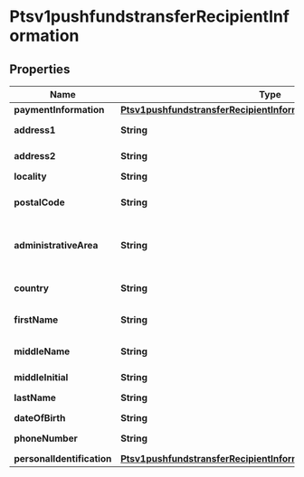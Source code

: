 
# Ptsv1pushfundstransferRecipientInformation

## Properties
Name | Type | Description | Notes
------------ | ------------- | ------------- | -------------
**paymentInformation** | [**Ptsv1pushfundstransferRecipientInformationPaymentInformation**](Ptsv1pushfundstransferRecipientInformationPaymentInformation.md) |  |  [optional]
**address1** | **String** | First line of the recipient&#39;s address.  Required for Mastercard Send. This field is not supported for Visa Platform Connect.  |  [optional]
**address2** | **String** | Second line of the recipient&#39;s address  Optional for Mastercard Send. This field is not supported for Visa Platform Connect.  |  [optional]
**locality** | **String** | Recipient city.  Required for Mastercard Send.  |  [optional]
**postalCode** | **String** | Recipient postal code.  For USA, this must be a valid value of 5 digits or 5 digits hyphen 4 digits, for example &#39;63368&#39;, &#39;63368-5555&#39;. For other regions, this can be alphanumeric, length 1-10.  Mastercard Send: Required for recipients in Canada and Canadian issued cards.  |  [optional]
**administrativeArea** | **String** | The recipient&#39;s province, state or territory. Conditional, required if recipient&#39;s country is USA or CAN. Must be an ISO 3166-2 uppercase alpha 2 or 3 character country subdivision code. For example, Missouri is MO.  Required only for FDCCompass.  This field is not supported for Visa Platform Connect.  |  [optional]
**country** | **String** | Recipient country code. Use the ISO Standard Alpha Country Codes.  https://developer.cybersource.com/library/documentation/sbc/quickref/countries_alpha_list.pdf  Required for Mastercard Send.  |  [optional]
**firstName** | **String** | First name of recipient.  Visa Platform Connect (14) Chase Paymentech (30) Mastercard Send (40)  This field is required for Mastercard Send.  |  [optional]
**middleName** | **String** | Sender’s middle name. This field is a passthrough, which means that CyberSource does not verify the value or modify it in any way before sending it to the processor. If the field is not required for the transaction, CyberSource does not forward it to the processor.  |  [optional]
**middleInitial** | **String** | Middle Initial of recipient.  This field is supported by FDC Compass.  |  [optional]
**lastName** | **String** | Last name of recipient.  Visa Platform Connect (14) Paymentech (30) Mastercard Send (40)  This field is required for Mastercard Send.  |  [optional]
**dateOfBirth** | **String** | Recipient date of birth in YYYYMMDD format.  |  [optional]
**phoneNumber** | **String** | Recipient phone number.  This field is supported by FDC Compass.  Mastercard Send: Max length is 15 with no dashes or spaces.  |  [optional]
**personalIdentification** | [**Ptsv1pushfundstransferRecipientInformationPersonalIdentification**](Ptsv1pushfundstransferRecipientInformationPersonalIdentification.md) |  |  [optional]



